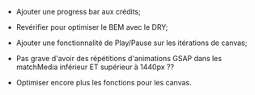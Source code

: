 - Ajouter une progress bar aux crédits;

- Revérifier pour optimiser le BEM avec le DRY;
- Ajouter une fonctionnalité de Play/Pause sur les itérations de canvas;

- Pas grave d'avoir des répétitions d'animations GSAP dans les matchMedia inférieur ET supérieur à 1440px ??
- Optimiser encore plus les fonctions pour les canvas.